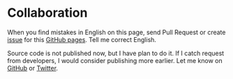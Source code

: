 # Collaboration

When you find mistakes in English on this page, send Pull Request or create <a class="ga" id="collaboration-issue" href="https://github.com/oniatsu/HotSwitch/issues">issue</a> for this <a class="ga" id="collaboration-github_pages" href="https://github.com/oniatsu/HotSwitch">GitHub pages</a>.
Tell me correct English.

Source code is not published now, but I have plan to do it.
If I catch request from developers, I would consider publishing more earlier.
Let me know on <a class="ga" id="collaboration-github" href="https://github.com/oniatsu/HotSwitch">GitHub</a> or <a class="ga" id="collaboration-twitter" href="https://twitter.com/{{ site.twitter_username }}">Twitter</a>.

